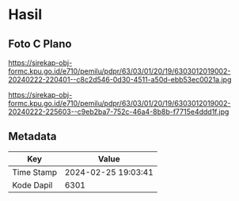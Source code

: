 # Hasil

## Foto C Plano

https://sirekap-obj-formc.kpu.go.id/e710/pemilu/pdpr/63/03/01/20/19/6303012019002-20240222-220401--c8c2d546-0d30-4511-a50d-ebb53ec0021a.jpg

https://sirekap-obj-formc.kpu.go.id/e710/pemilu/pdpr/63/03/01/20/19/6303012019002-20240222-225603--c9eb2ba7-752c-46a4-8b8b-f7715e4ddd1f.jpg


## Metadata

| Key        | Value               |
| ---------- | ------------------- |
| Time Stamp | 2024-02-25 19:03:41 |
| Kode Dapil | 6301                |



